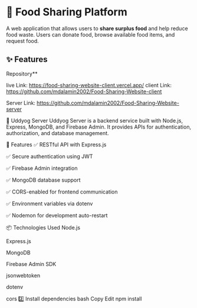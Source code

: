 # 🍲 Food Sharing Platform

A web application that allows users to **share surplus food** and help reduce food waste. Users can donate food, browse available food items, and request food.

## ✨ Features

Repository\*\*

live Link: https://food-sharing-website-client.vercel.app/
client Link: https://github.com/mdalamin2002/Food-Sharing-Website-client

Server Link: https://github.com/mdalamin2002/Food-Sharing-Website-server

🏢 Uddyog Server
Uddyog Server is a backend service built with Node.js, Express, MongoDB, and Firebase Admin. It provides APIs for authentication, authorization, and database management.

🚀 Features
✅ RESTful API with Express.js

✅ Secure authentication using JWT

✅ Firebase Admin integration

✅ MongoDB database support

✅ CORS-enabled for frontend communication

✅ Environment variables via dotenv

✅ Nodemon for development auto-restart

📦 Technologies Used
Node.js

Express.js

MongoDB

Firebase Admin SDK

jsonwebtoken

dotenv

cors
2️⃣ Install dependencies
bash
Copy
Edit
npm install
